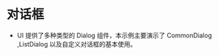 # 对话框<a name="ZH-CN_TOPIC_0000001080439946"></a>

-   UI 提供了多种类型的 Dialog 组件，本示例主要演示了 CommonDialog ,ListDialog 以及自定义对话框的基本使用。
